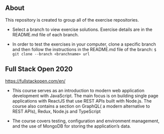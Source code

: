 ## About

This repository is created to group all of the exercise repositories. 

- Select a branch to view exercise solutions. Exercise details are in the README.md file of each branch.

- In order to test the exercises in your computer, clone a specific branch and then follow the instructions in the README.md file of the branch: `$ git clone --branch <branchname> url` 

## Full Stack Open 2020
https://fullstackopen.com/en/

- This course serves as an introduction to modern web application development with JavaScript. The main focus is on building single page applications with ReactJS that use REST APIs built with Node.js. The course also contains a section on GraphQL( a modern alternative to REST APIs), Redux, Node.js and TypeScript

- The course covers testing, configuration and environment management, and the use of MongoDB for storing the application’s data.
